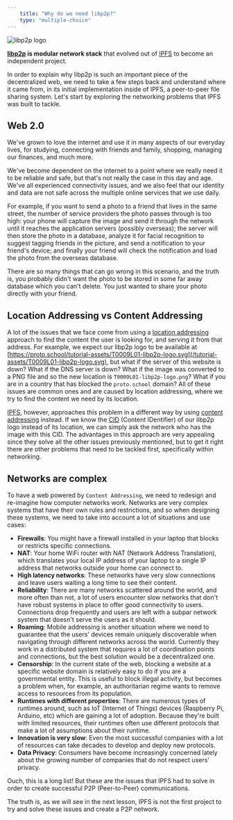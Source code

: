 ```yaml
---
    title: "Why do we need libp2p?"
    type: "multiple-choice"
---
```


<div class="flex justify-center items-start mt4 mb4">
    <img class="w-34-ns w-75" src="/tutorial-assets/T0009L01-libp2p-logo.svg" alt="libp2p logo" />
</div>

**[libp2p](https://libp2p.io) is modular network stack** that evolved out of [IPFS](https://ipfs.io) to become an independent project.

In order to explain why libp2p is such an important piece of the decentralized web, we need to take a few steps back and understand where it came from, in its initial implementation inside of IPFS, a peer-to-peer file sharing system. Let's start by exploring the networking problems that IPFS was built to tackle.

## Web 2.0

We've grown to love the internet and use it in many aspects of our everyday lives, for studying, connecting with friends and family, shopping, managing our finances, and much more.

We've become dependent on the internet to a point where we really need it to be reliable and safe, but that's not really the case in this day and age. We've all experienced connectivity issues, and we also feel that our identity and data are not safe across the multiple online services that we use daily.

For example, if you want to send a photo to a friend that lives in the same street, the number of service providers the photo passes through is too high: your phone will capture the image and send it through the network until it reaches the application servers (possibly overseas); the server will then store the photo in a database, analyze it for facial recognition to suggest tagging friends in the picture, and send a notification to your friend's device; and finally your friend will check the notification and load the photo from the overseas database.

There are so many things that can go wrong in this scenario, and the truth is, you probably didn't want the photo to be stored in some far away database which you can't delete. You just wanted to share your photo directly with your friend.

## Location Addressing vs Content Addressing

A lot of the issues that we face come from using a [location addressing](/content-addressing/02) approach to find the content the user is looking for, and serving it from that address. For example, we expect our libp2p logo to be available at [https://proto.school/tutorial-assets/T0009L01-libp2p-logo.svg](/tutorial-assets/T0009L01-libp2p-logo.svg), but what if the server of this website is down? What if the DNS server is down? What if the image was converted to a PNG file and so the new location is `T0009L01-libp2p-logo.png`? What if you are in a country that has blocked the `proto.school` domain?
All of these issues are common ones and are caused by location addressing, where we try to find the content we need by its location.

[IPFS](https://ipfs.io), however, approaches this problem in a different way by using [content addressing](/content-addressing/03) instead. If we know the [CID](/anatomy-of-a-cid) (Content IDentifier) of our libp2p logo instead of its location, we can simply ask the network who has the image with this CID.
The advantages in this approach are very appealing since they solve all the other issues previously mentioned, but to get it right there are other problems that need to be tackled first, specifically within networking.

## Networks are complex

To have a web powered by `Content Addressing`, we need to redesign and re-imagine how computer networks work.
Networks are very complex systems that have their own rules and restrictions, and so when designing these systems, we need to take into account a lot of situations and use cases:

- **Firewalls**: You might have a firewall installed in your laptop that blocks or restricts specific connections.
- **NAT**: Your home WiFi router with NAT (Network Address Translation), which translates your local IP address of your laptop to a single IP address that networks outside your home can connect to.
- **High latency networks**: These networks have very slow connections and leave users waiting a long time to see their content.
- **Reliability**: There are many networks scattered around the world, and more often than not, a lot of users encounter slow networks that don't have robust systems in place to offer good connectivity to users. Connections drop frequently and users are left with a subpar network system that doesn't serve the users as it should.
- **Roaming**: Mobile addressing is another situation where we need to guarantee that the users' devices remain uniquely discoverable when navigating through different networks across the world. Currently they work in a distributed system that requires a lot of coordination points and connections, but the best solution would be a decentralized one.
- **Censorship**: In the current state of the web, blocking a website at a specific website domain is relatively easy to do if you are a governmental entity. This is useful to block illegal activity, but becomes a problem when, for example, an authoritarian regime wants to remove access to resources from its population.
- **Runtimes with different properties**: There are numerous types of runtimes around, such as IoT (Internet of Things) devices (Raspberry Pi, Arduino, etc) which are gaining a lot of adoption. Because they're built with limited resources, their runtimes often use different protocols that make a lot of assumptions about their runtime.
- **Innovation is very slow**: Even the most successful companies with a lot of resources can take decades to develop and deploy new protocols.
- **Data Privacy**: Consumers have become increasingly concerned lately about the growing number of companies that do not respect users' privacy.

Ouch, this is a long list!
But these are the issues that IPFS had to solve in order to create successful P2P (Peer-to-Peer) communications.

The truth is, as we will see in the next lesson, IPFS is not the first project to try and solve these issues and create a P2P network.
